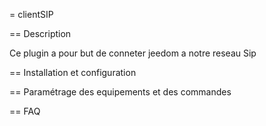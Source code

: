 = clientSIP

== Description

Ce plugin a pour but de conneter jeedom a notre reseau Sip

== Installation et configuration

== Paramétrage des equipements et des commandes

== FAQ

